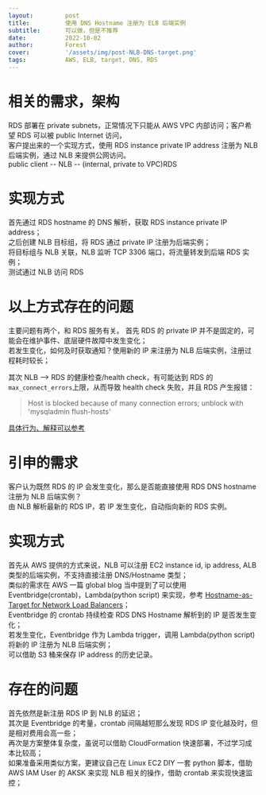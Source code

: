 ```yaml
---
layout:         post
title:          使用 DNS Hostname 注册为 ELB 后端实例
subtitle:		可以做，但是不推荐
date:           2022-10-02
author:         Forest
cover:          '/assets/img/post-NLB-DNS-target.png'
tags:           AWS, ELB, target, DNS, RDS
---
```


# 相关的需求，架构
RDS 部署在 private subnets，正常情况下只能从 AWS VPC 内部访问；客户希望 RDS 可以被 public Internet 访问，  
客户提出来的一个实现方式，使用 RDS instance private IP address 注册为 NLB 后端实例，通过 NLB 来提供公网访问。  
public client -- NLB -- (internal, private to VPC)RDS  

# 实现方式
首先通过 RDS hostname 的 DNS 解析，获取 RDS instance private IP address；  
之后创建 NLB 目标组，将 RDS 通过 private IP 注册为后端实例；  
将目标组与 NLB 关联，NLB 监听 TCP 3306 端口，将流量转发到后端 RDS 实例；  
测试通过 NLB 访问 RDS  

# 以上方式存在的问题
主要问题有两个，和 RDS 服务有关。
首先 RDS 的 private IP 并不是固定的，可能会在维护事件、底层硬件故障中发生变化；  
若发生变化，如何及时获取通知？使用新的 IP 来注册为 NLB 后端实例，注册过程耗时较长；  

其次 NLB --> RDS 的健康检查/health check，有可能达到 RDS 的`max_connect_errors`上限，从而导致 health check 失败，并且 RDS 产生报错：  
> Host is blocked because of many connection errors; unblock with 'mysqladmin flush-hosts'  

[具体行为、解释可以参考](https://www.cnblogs.com/mask-xiexie/p/16174875.html)  

# 引申的需求
客户认为既然 RDS 的 IP 会发生变化，那么是否能直接使用 RDS DNS hostname 注册为 NLB 后端实例？  
由 NLB 解析最新的 RDS IP，若 IP 发生变化，自动指向新的 RDS 实例。  

# 实现方式
首先从 AWS 提供的方式来说，NLB 可以注册 EC2 instance id, ip address, ALB 类型的后端实例，不支持直接注册 DNS/Hostname 类型；  
类似的需求在 AWS 一篇 global blog 当中提到了可以使用 Eventbridge(crontab)，Lambda(python script) 来实现，参考 [Hostname-as-Target for Network Load Balancers](https://aws.amazon.com/blogs/networking-and-content-delivery/hostname-as-target-for-network-load-balancers/)；  
Eventbridge 的 crontab 持续检查 RDS DNS Hostname 解析到的 IP 是否发生变化；  
若发生变化，Eventbridge 作为 Lambda trigger，调用 Lambda(python script) 将新的 IP 注册为 NLB 后端实例；  
可以借助 S3 桶来保存 IP address 的历史记录。  

# 存在的问题
首先依然是新注册 RDS IP 到 NLB 的延迟；  
其次是 Eventbridge 的考量，crontab 间隔越短那么发现 RDS IP 变化越及时，但是相对费用会高一些；   
再次是方案整体复杂度，虽说可以借助 CloudFormation 快速部署，不过学习成本比较高；  
如果准备采用类似方案，更建议自己在 Linux EC2 DIY 一套 python 脚本，借助 AWS IAM User 的 AKSK 来实现 NLB 相关的操作，借助 crontab 来实现快速监控；  